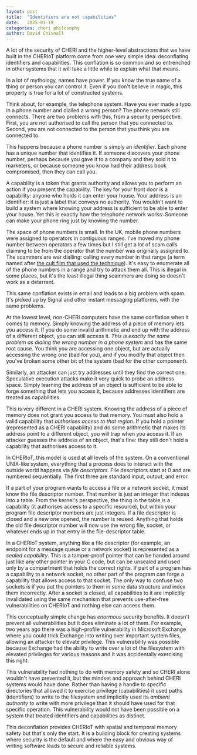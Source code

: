 ```yaml
---
layout: post
title:  "Identifiers are not capabilities"
date:   2025-01-19
categories: cheri philosophy
author: David Chisnall
---
```


A lot of the security of CHERI and the higher-level abstractions that we have built in the CHERIoT platform come from one very simple idea: deconflating identifiers and capabilities.
This conflation is so common and so entrenched in other systems that it will take a little while to explain what that means.

In a lot of mythology, names have power.
If you know the true name of a thing or person you can control it.
Even if you don't believe in magic, this property is true for a lot of constructed systems.

Think about, for example, the telephone system.
Have you ever made a typo in a phone number and dialled a wrong person?
The phone network still connects.
There are two problems with this, from a security perspective.
First, you are not authorised to call the person that you connected to.
Second, you are not connected to the person that you think you are connected to.

This happens because a phone number is simply an *identifier*.
Each phone has a unique number that identifies it.
If someone discovers your phone number, perhaps because you gave it to a company and they sold it to marketers, or because someone you know had their address book compromised, then they can call you.

A capability is a token that grants authority and allows you to perform an action if you present the capability.
The key for your front door is a capability: anyone who holds it can enter your house.
Your address is an identifier: it is just a label that conveys no authority.
You wouldn't want to build a system where knowing your address is sufficient to be able to enter your house.
Yet this is exactly how the telephone network works: Someone can make your phone ring just by knowing the number.

The space of phone numbers is small.
In the UK, mobile phone numbers were assigned to operators in contiguous ranges.
I've moved my phone number between operators a few times but I still get a lot of scam calls claiming to be from the operator that the number was originally assigned to.
The scammers are war dialling: calling every number in that range (a term named after [the cult film that used the technique](https://www.imdb.com/title/tt0086567/)).
It's easy to enumerate all of the phone numbers in a range and try to attack them all.
This is illegal in some places, but it's the least illegal thing scammers are doing so doesn't work as a deterrent.

This same conflation exists in email and leads to a big problem with spam.
It's picked up by Signal and other instant messaging platforms, with the same problems.

At the lowest level, non-CHERI computers have the same conflation when it comes to memory.
Simply knowing the address of a piece of memory lets you access it.
If you do some invalid arithmetic and end up with the address of a different object, you can still access it.
*This is exactly the same problem as dialing the wrong number in a phone system* and has the same root cause.
You think you are accessing one object, but are actually accessing the wrong one (bad for you), and if you modify that object then you've broken some other bit of the system (bad for the other component).

Similarly, an attacker can just try addresses until they find the correct one.
Speculative execution attacks make it very quick to probe an address space.
Simply learning the address of an object is sufficient to be able to forge something that lets you access it, because addresses identifiers are treated as capabilities.

This is very different in a CHERI system.
Knowing the address of a piece of memory does not grant you access to that memory.
You must also hold a valid capability that *authorises access to that region*.
If you hold a pointer (represented as a CHERI capability) and do some arithmetic that makes its address point to a different object, you will trap when you access it.
If an attacker guesses the address of an object, that's fine: they still don't hold a capability that authorises access to it.

In CHERIoT, this model is used at all levels of the system.
On a conventional UNIX-like system, everything that a process does to interact with the outside world happens via *file descriptors*.
File descriptors start at 0 and are numbered sequentially.
The first three are standard input, output, and error.

If a part of your program wants to access a file or a network socket, it must know the file descriptor number.
That number is just an integer that indexes into a table.
From the kernel's perspective, the thing in the table is a capability (it authorises access to a specific resource), but within your program file descriptor numbers are just integers.
If a file descriptor is closed and a new one opened, the number is reused.
Anything that holds the old file descriptor number will now use the wrong file, socket, or whatever ends up in that entry in the file-descriptor table.

In a CHERIoT system, anything like a file descriptor (for example, an endpoint for a message queue or a network socket) is represented as a *sealed capability*.
This is a tamper-proof pointer that can be handed around just like any other pointer in your C code, but can be unsealed and used only by a compartment that holds the correct rights.
If part of a program has a capability to a network socket, no other part of the program can forge a capability that allows access to that socket.
The only way to confuse two sockets is if you put the pointers to them in some data structure and index them incorrectly.
After a socket is closed, all capabilities to it are implicitly invalidated using the same mechanism that prevents use-after-free vulnerabilities on CHERIoT and nothing else can access them.

This conceptually simple change has *enormous* security benefits.
It doesn't prevent all vulnerabilities but it does eliminate a lot of them.
For example, two years ago there was a high-profile vulnerability in Microsoft Exchange where you could trick Exchange into writing over important system files, allowing an attacker to elevate privilege.
This vulnerability was possible because Exchange had the ability to write over a lot of the filesystem with elevated privileges for various reasons and it was accidentally exercising this right.

This vulnerability had nothing to do with memory safety and so CHERI alone wouldn't have prevented it, but the mindset and approach behind CHERI systems would have done.
Rather than having a handle to specific directories that allowed it to exercise privilege (capabilities) it used paths (identifiers) to write to the filesystem and implicitly used its *ambient authority* to write with more privilege than it should have used for that specific operation.
This vulnerability would not have been possible on a system that treated identifiers and capabilities as distinct.

This deconflation provides CHERIoT with spatial and temporal memory safety but that's only the start.
It is a building block for creating systems where security is the default and where the easy and obvious way of writing software leads to secure and reliable systems.
